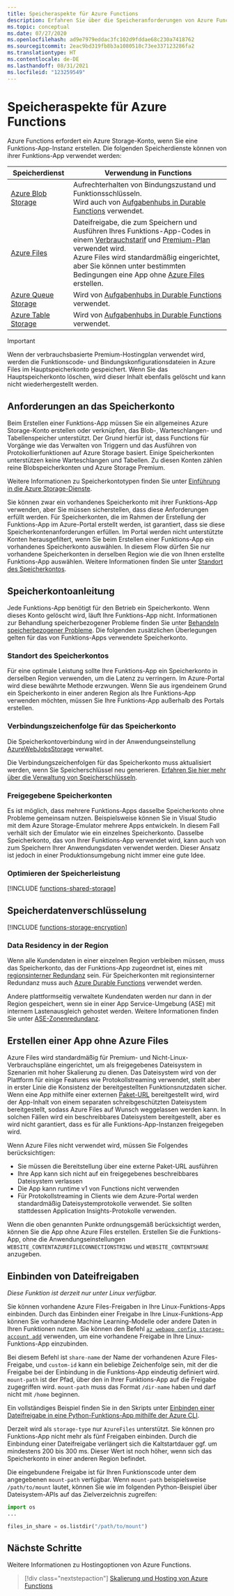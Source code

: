 ```yaml
---
title: Speicheraspekte für Azure Functions
description: Erfahren Sie über die Speicheranforderungen von Azure Functions und über das Verschlüsseln gespeicherter Daten.
ms.topic: conceptual
ms.date: 07/27/2020
ms.openlocfilehash: ad9e7979eddac3fc102d9fddae68c230a7418762
ms.sourcegitcommit: 2eac9bd319fb8b3a1080518c73ee337123286fa2
ms.translationtype: HT
ms.contentlocale: de-DE
ms.lasthandoff: 08/31/2021
ms.locfileid: "123259549"
---
```

# <a name="storage-considerations-for-azure-functions"></a>Speicheraspekte für Azure Functions

Azure Functions erfordert ein Azure Storage-Konto, wenn Sie eine Funktions-App-Instanz erstellen. Die folgenden Speicherdienste können von ihrer Funktions-App verwendet werden:


|Speicherdienst  | Verwendung in Functions  |
|---------|---------|
| [Azure Blob Storage](../storage/blobs/storage-blobs-introduction.md)     | Aufrechterhalten von Bindungszustand und Funktionsschlüsseln.  <br/>Wird auch von [Aufgabenhubs in Durable Functions](durable/durable-functions-task-hubs.md) verwendet. |
| [Azure Files](../storage/files/storage-files-introduction.md)  | Dateifreigabe, die zum Speichern und Ausführen Ihres Funktions-App-Codes in einem [Verbrauchstarif](consumption-plan.md) und [Premium-Plan](functions-premium-plan.md) verwendet wird. <br/>Azure Files wird standardmäßig eingerichtet, aber Sie können unter bestimmten Bedingungen eine App ohne [Azure Files](#create-an-app-without-azure-files) erstellen. |
| [Azure Queue Storage](../storage/queues/storage-queues-introduction.md)     | Wird von [Aufgabenhubs in Durable Functions](durable/durable-functions-task-hubs.md) verwendet.   |
| [Azure Table Storage](../storage/tables/table-storage-overview.md)  |  Wird von [Aufgabenhubs in Durable Functions](durable/durable-functions-task-hubs.md) verwendet.       |

> [!IMPORTANT]
> Wenn der verbrauchsbasierte Premium-Hostingplan verwendet wird, werden die Funktionscode- und Bindungskonfigurationsdateien in Azure Files im Hauptspeicherkonto gespeichert. Wenn Sie das Hauptspeicherkonto löschen, wird dieser Inhalt ebenfalls gelöscht und kann nicht wiederhergestellt werden.

## <a name="storage-account-requirements"></a>Anforderungen an das Speicherkonto

Beim Erstellen einer Funktions-App müssen Sie ein allgemeines Azure Storage-Konto erstellen oder verknüpfen, das Blob-, Warteschlangen- und Tabellenspeicher unterstützt. Der Grund hierfür ist, dass Functions für Vorgänge wie das Verwalten von Triggern und das Ausführen von Protokollierfunktionen auf Azure Storage basiert. Einige Speicherkonten unterstützen keine Warteschlangen und Tabellen. Zu diesen Konten zählen reine Blobspeicherkonten und Azure Storage Premium.

Weitere Informationen zu Speicherkontotypen finden Sie unter [Einführung in die Azure Storage-Dienste](../storage/common/storage-introduction.md#core-storage-services). 

Sie können zwar ein vorhandenes Speicherkonto mit ihrer Funktions-App verwenden, aber Sie müssen sicherstellen, dass diese Anforderungen erfüllt werden. Für Speicherkonten, die im Rahmen der Erstellung der Funktions-App im Azure-Portal erstellt werden, ist garantiert, dass sie diese Speicherkontenanforderungen erfüllen. Im Portal werden nicht unterstützte Konten herausgefiltert, wenn Sie beim Erstellen einer Funktions-App ein vorhandenes Speicherkonto auswählen. In diesem Flow dürfen Sie nur vorhandene Speicherkonten in derselben Region wie die von Ihnen erstellte Funktions-App auswählen. Weitere Informationen finden Sie unter [Standort des Speicherkontos](#storage-account-location).

<!-- JH: Does using a Premium Storage account improve perf? -->

## <a name="storage-account-guidance"></a>Speicherkontoanleitung

Jede Funktions-App benötigt für den Betrieb ein Speicherkonto. Wenn dieses Konto gelöscht wird, läuft Ihre Funktions-App nicht. Informationen zur Behandlung speicherbezogener Probleme finden Sie unter [Behandeln speicherbezogener Probleme](functions-recover-storage-account.md). Die folgenden zusätzlichen Überlegungen gelten für das von Funktions-Apps verwendete Speicherkonto.

### <a name="storage-account-location"></a>Standort des Speicherkontos

Für eine optimale Leistung sollte Ihre Funktions-App ein Speicherkonto in derselben Region verwenden, um die Latenz zu verringern. Im Azure-Portal wird diese bewährte Methode erzwungen. Wenn Sie aus irgendeinem Grund ein Speicherkonto in einer anderen Region als Ihre Funktions-App verwenden möchten, müssen Sie Ihre Funktions-App außerhalb des Portals erstellen. 

### <a name="storage-account-connection-setting"></a>Verbindungszeichenfolge für das Speicherkonto

Die Speicherkontoverbindung wird in der Anwendungseinstellung [AzureWebJobsStorage](./functions-app-settings.md#azurewebjobsstorage) verwaltet. 

Die Verbindungszeichenfolgen für das Speicherkonto muss aktualisiert werden, wenn Sie Speicherschlüssel neu generieren. [Erfahren Sie hier mehr über die Verwaltung von Speicherschlüsseln](../storage/common/storage-account-create.md).

### <a name="shared-storage-accounts"></a>Freigegebene Speicherkonten

Es ist möglich, dass mehrere Funktions-Apps dasselbe Speicherkonto ohne Probleme gemeinsam nutzen. Beispielsweise können Sie in Visual Studio mit dem Azure Storage-Emulator mehrere Apps entwickeln. In diesem Fall verhält sich der Emulator wie ein einzelnes Speicherkonto. Dasselbe Speicherkonto, das von Ihrer Funktions-App verwendet wird, kann auch von zum Speichern Ihrer Anwendungsdaten verwendet werden. Dieser Ansatz ist jedoch in einer Produktionsumgebung nicht immer eine gute Idee.

### <a name="optimize-storage-performance"></a>Optimieren der Speicherleistung

[!INCLUDE [functions-shared-storage](../../includes/functions-shared-storage.md)]

## <a name="storage-data-encryption"></a>Speicherdatenverschlüsselung

[!INCLUDE [functions-storage-encryption](../../includes/functions-storage-encryption.md)]

### <a name="in-region-data-residency"></a>Data Residency in der Region

Wenn alle Kundendaten in einer einzelnen Region verbleiben müssen, muss das Speicherkonto, das der Funktions-App zugeordnet ist, eines mit [regionsinterner Redundanz](../storage/common/storage-redundancy.md) sein. Für Speicherkonten mit regionsinterner Redundanz muss auch [Azure Durable Functions](./durable/durable-functions-perf-and-scale.md#storage-account-selection) verwendet werden.

Andere plattformseitig verwaltete Kundendaten werden nur dann in der Region gespeichert, wenn sie in einer App Service-Umgebung (ASE) mit internem Lastenausgleich gehostet werden. Weitere Informationen finden Sie unter [ASE-Zonenredundanz](../app-service/environment/zone-redundancy.md#in-region-data-residency).

## <a name="create-an-app-without-azure-files"></a>Erstellen einer App ohne Azure Files

Azure Files wird standardmäßig für Premium- und Nicht-Linux-Verbrauchspläne eingerichtet, um als freigegebenes Dateisystem in Szenarien mit hoher Skalierung zu dienen. Das Dateisystem wird von der Plattform für einige Features wie Protokollstreaming verwendet, stellt aber in erster Linie die Konsistenz der bereitgestellten Funktionsnutzdaten sicher. Wenn eine App mithilfe einer externen [Paket-URL](./run-functions-from-deployment-package.md) bereitgestellt wird, wird der App-Inhalt von einem separaten schreibgeschützten Dateisystem bereitgestellt, sodass Azure Files auf Wunsch weggelassen werden kann. In solchen Fällen wird ein beschreibbares Dateisystem bereitgestellt, aber es wird nicht garantiert, dass es für alle Funktions-App-Instanzen freigegeben wird.

Wenn Azure Files nicht verwendet wird, müssen Sie Folgendes berücksichtigen:

* Sie müssen die Bereitstellung über eine externe Paket-URL ausführen
* Ihre App kann sich nicht auf ein freigegebenes beschreibbares Dateisystem verlassen
* Die App kann runtime v1 von Functions nicht verwenden
* Für Protokollstreaming in Clients wie dem Azure-Portal werden standardmäßig Dateisystemprotokolle verwendet. Sie sollten stattdessen Application Insights-Protokolle verwenden.

Wenn die oben genannten Punkte ordnungsgemäß berücksichtigt werden, können Sie die App ohne Azure Files erstellen. Erstellen Sie die Funktions-App, ohne die Anwendungseinstellungen `WEBSITE_CONTENTAZUREFILECONNECTIONSTRING` und `WEBSITE_CONTENTSHARE` anzugeben.

## <a name="mount-file-shares"></a>Einbinden von Dateifreigaben

_Diese Funktion ist derzeit nur unter Linux verfügbar._ 

Sie können vorhandene Azure Files-Freigaben in Ihre Linux-Funktions-Apps einbinden. Durch das Einbinden einer Freigabe in Ihre Linux-Funktions-App können Sie vorhandene Machine Learning-Modelle oder andere Daten in Ihren Funktionen nutzen. Sie können den Befehl [`az webapp config storage-account add`](/cli/azure/webapp/config/storage-account#az_webapp_config_storage_account_add) verwenden, um eine vorhandene Freigabe in Ihre Linux-Funktions-App einzubinden. 

Bei diesem Befehl ist `share-name` der Name der vorhandenen Azure Files-Freigabe, und `custom-id` kann ein beliebige Zeichenfolge sein, mit der die Freigabe bei der Einbindung in die Funktions-App eindeutig definiert wird. `mount-path` ist der Pfad, über den in Ihrer Funktions-App auf die Freigabe zugegriffen wird. `mount-path` muss das Format `/dir-name` haben und darf nicht mit `/home` beginnen.

Ein vollständiges Beispiel finden Sie in den Skripts unter [Einbinden einer Dateifreigabe in eine Python-Funktions-App mithilfe der Azure CLI](scripts/functions-cli-mount-files-storage-linux.md). 

Derzeit wird als `storage-type` nur `AzureFiles` unterstützt. Sie können pro Funktions-App nicht mehr als fünf Freigaben einbinden. Durch die Einbindung einer Dateifreigabe verlängert sich die Kaltstartdauer ggf. um mindestens 200 bis 300 ms. Dieser Wert ist noch höher, wenn sich das Speicherkonto in einer anderen Region befindet.

Die eingebundene Freigabe ist für Ihren Funktionscode unter dem angegebenen `mount-path` verfügbar. Wenn `mount-path` beispielsweise `/path/to/mount` lautet, können Sie wie im folgenden Python-Beispiel über Dateisystem-APIs auf das Zielverzeichnis zugreifen:

```python
import os
...

files_in_share = os.listdir("/path/to/mount")
```

## <a name="next-steps"></a>Nächste Schritte

Weitere Informationen zu Hostingoptionen von Azure Functions.

> [!div class="nextstepaction"]
> [Skalierung und Hosting von Azure Functions](functions-scale.md)
